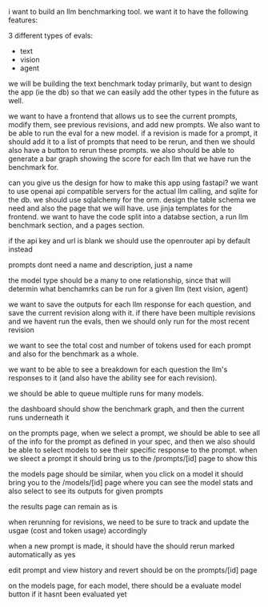i want to build an llm benchmarking tool. we want it to have the following features:

3 different types of evals:
- text
- vision
- agent

we will be building the text benchmark today primarily, but want to design the app (ie the db) so that we can easily add the other types in the future as well.

we want to have a frontend that allows us to see the current prompts, modify them, see previous revisions, and add new prompts. We also want to be able to run the eval for a new model. if a revision is made for a prompt, it should add it to a list of prompts that need to be rerun, and then we should also have a button to rerun these prompts. we also should be able to generate a bar graph showing the score for each llm that we have run the benchmark for.

can you give us the design for how to make this app using fastapi? we want to use openai api compatible servers for the actual llm calling, and sqlite for the db. we should use sqlalchemy for the orm. design the table schema we need and also the page that we will have. use jinja templates for the frontend. we want to have the code split into a databse section, a run llm benchmark section, and a pages section.

if the api key and url is blank we should use the openrouter api by default instead

prompts dont need a name and description, just a name

the model type should be a many to one relationship, since that will determin what benchamrks can be run for a given llm (text vision, agent)

we want to save the outputs for each llm response for each question, and save the current revision along with it. if there have been multiple revisions and we havent run the evals, then we should only run for the most recent revision

we want to see the total cost and number of tokens used for each prompt and also for the benchmark as a whole.

we want to be able to see a breakdown for each question the llm's responses to it (and also have the ability see for each revision). 

we should be able to queue multiple runs for many models.

the dashboard should show the benchmark graph, and then the current runs underneath it

on the prompts page, when we select a prompt, we should be able to see all of the info for the prompt as defined in your spec, and then we also should be able to select models to see their specific response to the prompt. when we sleect a prompt it should bring us to the /prompts/[id] page to show this

the models page should be similar, when you click on a model it should bring you to the /models/[id] page where you can see the model stats and also select to see its outputs for given prompts

the results page can remain as is

when rerunning for revisions, we need to be sure to track and update the usgae (cost and token usage) accordingly

when a new prompt is made, it should have the should rerun marked automatically as yes

edit prompt and view history and revert should be on the prompts/[id] page

on the models page, for each model, there should be a evaluate model button if it hasnt been evaluated yet






